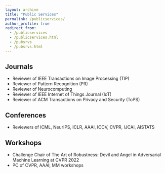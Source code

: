 ```yaml
---
layout: archive
title: "Public Services"
permalink: /publicservices/
author_profile: true
redirect_from: 
  - /publicservices
  - /publicservices.html
  - /pubsrvs
  - /pubsrvs.html
---
```


## Journals

- Reviewer of IEEE Transactions on Image Processing (TIP)
- Reviewer of Pattern Recognition (PR)
- Reviewer of Neurocomputing
- Reviewer of IEEE Internet of Things Journal (IoT)
- Reviewer of ACM Transactions on Privacy and Security (ToPS)

## Conferences

- Reviewers of ICML, NeurIPS, ICLR, AAAI, ICCV, CVPR, IJCAI, AISTATS

## Workshops
- Challenge Chair of The Art of Robustness: Devil and Angel in Adversarial Machine Learning at CVPR 2022
- PC of CVPR, AAAI, MM workshops
